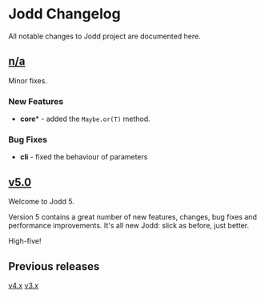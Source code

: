 # Jodd Changelog

All notable changes to Jodd project are documented here.


## [n/a](https://github.com/oblac/jodd/compare/v5.0.0...master)

Minor fixes.

### New Features

+ **core*** - added the `Maybe.or(T)` method.

### Bug Fixes

+ **cli** - fixed the behaviour of parameters


## [v5.0](https://github.com/oblac/jodd/compare/v4.3.2...v5.0.0)

Welcome to Jodd 5.

Version 5 contains a great number of new features, changes, bug fixes and performance improvements. It's all new Jodd: slick as before, just better. 

High-five!

## Previous releases

[v4.x](CHANGELOG_v4.md)
[v3.x](CHANGELOG_v3.md)
